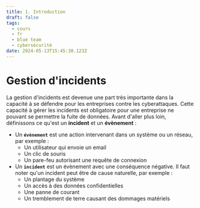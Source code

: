 ```yaml
---
title: 1. Introduction
draft: false
tags:
  - cours
  - fr
  - blue team
  - cybersécurité
date: 2024-05-13T15:45:30.123Z
---
```


# Gestion d'incidents

La gestion d'incidents est devenue une part très importante dans la capacité à se défendre pour les entreprises contre les cyberattaques. 
Cette capacité à gérer les incidents est obligatoire pour une entreprise ne pouvant se permettre la fuite de données. Avant d'aller plus loin, définissons ce qu'est un **incident** et un **évènement** :

- Un **`évènement`** est une action intervenant dans un système ou un réseau, par exemple :
	- Un utilisateur qui envoie un email
	- Un clic de souris
	- Un pare-feu autorisant une requête de connexion
- Un **`incident`** est un évènement avec une conséquence négative. Il faut noter qu'un incident peut être de cause naturelle, par exemple :
	- Un plantage du système
	- Un accès à des données confidentielles
	- Une panne de courant
	- Un tremblement de terre causant des dommages matériels
